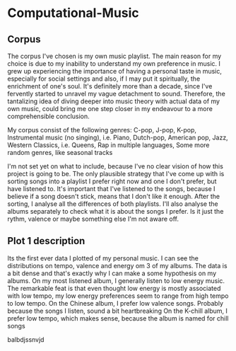 # Computational-Music

## Corpus

The corpus I've chosen is my own music playlist. The main reason for my choice is due to my inability to understand my own preference in music. I grew up experiencing the importance of having a personal taste in music, especially for social settings and also, if I may put it spiritually, the enrichment of one's soul. It's definitely more than a decade, since I've fervently started to unravel my vague detachment to sound. Therefore, the tantalizing idea of diving deeper into music theory with actual data of my own music, could bring me one step closer in my endeavour to a more comprehensible conclusion. 

My corpus consist of the following genres:
     C-pop, 
     J-pop,
    K-pop,
    Instrumental music (no singing), i.e. Piano,
    Dutch-pop,
    American pop,
    Jazz,
    Western Classics, i.e. Queens,
    Rap in multiple languages,
    Some more random genres, like seasonal tracks


I'm not set yet on what to include, because I've no clear vision of how this project is going to be. The only plausible strategy that I've come up with is sorting songs into a playlist I prefer right now and one I don't prefer, but have listened to. It's important that I've listened to the songs, because I believe if a song doesn't stick, means that I don't like it enough. After the sorting, I analyse all the differences of both playlists. I'll also analyse the albums separately to check what it is about the songs I prefer. Is it just the rythm, valence or maybe something else I'm not aware off.

## Plot 1 description
Its the first ever data I plotted of my personal music. I can see the distributions on tempo, valence and energy om 3 of my albums. The data is a bit dense and that's exactly why I can make a some hypothesis on my albums. On my most listened album, I generally listen to low energy music. The remarkable feat is that even thought low energy is mostly associated with low tempo, my low energy preferences seem to range from high tempo to low tempo.
On the Chinese album, I prefer low valence songs. Probably because the songs I listen, sound a bit heartbreaking
On the K-chill album, I prefer low tempo, which makes sense, because the album is named for chill songs


balbdjssnvjd
